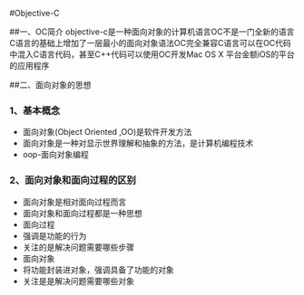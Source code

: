 #Objective-C

##一、OC简介
objective-c是一种面向对象的计算机语言OC不是一门全新的语言C语言的基础上增加了一层最小的面向对象语法OC完全兼容C语言可以在OC代码中混入C语言代码，甚至C++代码可以使用OC开发Mac OS X 平台金额iOS的平台的应用程序

##二、面向对象的思想
### 1、基本概念
* 面向对象(Object Oriented ,OO)是软件开发方法
* 面向对象是一种对显示世界理解和抽象的方法，是计算机编程技术
* oop-面向对象编程
### 2、面向对象和面向过程的区别

* 面向对象是相对面向过程而言
* 面向对象和面向过程都是一种思想
* 面向过程
 * 强调是功能的行为
 * 关注的是解决问题需要哪些步骤
* 面向对象
 * 将功能封装进对象，强调具备了功能的对象
 * 关注是是解决问题需要哪些对象
